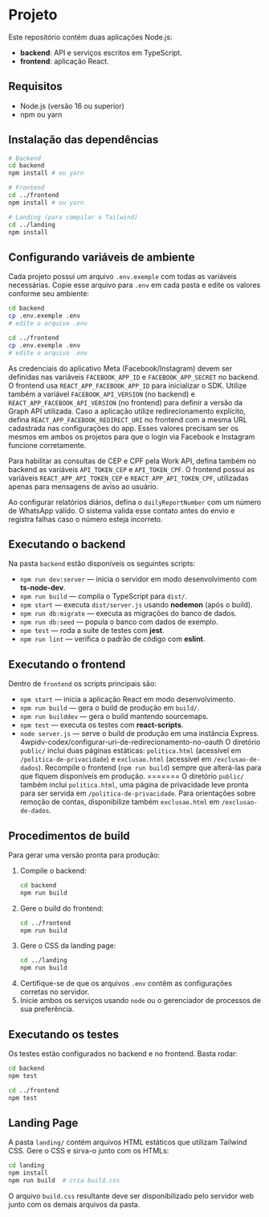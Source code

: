 # Projeto

Este repositório contém duas aplicações Node.js:

- **backend**: API e serviços escritos em TypeScript.
- **frontend**: aplicação React.

## Requisitos

- Node.js (versão 16 ou superior)
- npm ou yarn

## Instalação das dependências

```bash
# Backend
cd backend
npm install # ou yarn

# Frontend
cd ../frontend
npm install # ou yarn

# Landing (para compilar o Tailwind)
cd ../landing
npm install
```

## Configurando variáveis de ambiente

Cada projeto possui um arquivo `.env.exemple` com todas as variáveis necessárias.
Copie esse arquivo para `.env` em cada pasta e edite os valores conforme seu ambiente:

```bash
cd backend
cp .env.exemple .env
# edite o arquivo .env

cd ../frontend
cp .env.exemple .env
# edite o arquivo .env
```

As credenciais do aplicativo Meta (Facebook/Instagram) devem ser definidas nas
variáveis `FACEBOOK_APP_ID` e `FACEBOOK_APP_SECRET` no backend. O frontend usa
`REACT_APP_FACEBOOK_APP_ID` para inicializar o SDK. Utilize também a variável
`FACEBOOK_API_VERSION` (no backend) e `REACT_APP_FACEBOOK_API_VERSION` (no
frontend) para definir a versão da Graph API utilizada. Caso a aplicação
utilize redirecionamento explícito, defina `REACT_APP_FACEBOOK_REDIRECT_URI`
no frontend com a mesma URL cadastrada nas configurações do app. Esses valores
precisam ser os mesmos em ambos os projetos para que o login via Facebook e
Instagram funcione corretamente.

Para habilitar as consultas de CEP e CPF pela Work API, defina também no backend
as variáveis `API_TOKEN_CEP` e `API_TOKEN_CPF`. O frontend possui as variáveis
`REACT_APP_API_TOKEN_CEP` e `REACT_APP_API_TOKEN_CPF`, utilizadas apenas para
mensagens de aviso ao usuário.

Ao configurar relatórios diários, defina o `dailyReportNumber` com um número de
WhatsApp válido. O sistema valida esse contato antes do envio e registra falhas
caso o número esteja incorreto.

## Executando o backend

Na pasta `backend` estão disponíveis os seguintes scripts:

- `npm run dev:server` &mdash; inicia o servidor em modo desenvolvimento com **ts-node-dev**.
- `npm run build` &mdash; compila o TypeScript para `dist/`.
- `npm start` &mdash; executa `dist/server.js` usando **nodemon** (após o build).
- `npm run db:migrate` &mdash; executa as migrações do banco de dados.
- `npm run db:seed` &mdash; popula o banco com dados de exemplo.
- `npm test` &mdash; roda a suite de testes com **jest**.
- `npm run lint` &mdash; verifica o padrão de código com **eslint**.

## Executando o frontend

Dentro de `frontend` os scripts principais são:

- `npm start` &mdash; inicia a aplicação React em modo desenvolvimento.
- `npm run build` &mdash; gera o build de produção em `build/`.
- `npm run builddev` &mdash; gera o build mantendo sourcemaps.
- `npm test` &mdash; executa os testes com **react-scripts**.
- `node server.js` &mdash; serve o build de produção em uma instância Express.
4wpidv-codex/configurar-uri-de-redirecionamento-no-oauth
O diretório `public/` inclui duas páginas estáticas: `politica.html` (acessível em `/politica-de-privacidade`) e `exclusao.html` (acessível em `/exclusao-de-dados`). Recompile o frontend (`npm run build`) sempre que alterá-las para que fiquem disponíveis em produção.
=======
O diretório `public/` também inclui `politica.html`, uma página de privacidade leve pronta para ser servida em `/politica-de-privacidade`.
Para orientações sobre remoção de contas, disponibilize também `exclusao.html` em `/exclusao-de-dados`.


## Procedimentos de build

Para gerar uma versão pronta para produção:

1. Compile o backend:
   ```bash
   cd backend
   npm run build
   ```
2. Gere o build do frontend:
   ```bash
   cd ../frontend
   npm run build
   ```
3. Gere o CSS da landing page:
   ```bash
   cd ../landing
   npm run build
   ```
4. Certifique-se de que os arquivos `.env` contêm as configurações corretas no servidor.
5. Inicie ambos os serviços usando `node` ou o gerenciador de processos de sua preferência.

## Executando os testes

Os testes estão configurados no backend e no frontend. Basta rodar:

```bash
cd backend
npm test

cd ../frontend
npm test
```

## Landing Page

A pasta `landing/` contém arquivos HTML estáticos que utilizam Tailwind CSS.
Gere o CSS e sirva-o junto com os HTMLs:

```bash
cd landing
npm install
npm run build  # cria build.css
```

O arquivo `build.css` resultante deve ser disponibilizado pelo servidor web junto com os demais arquivos da pasta.
